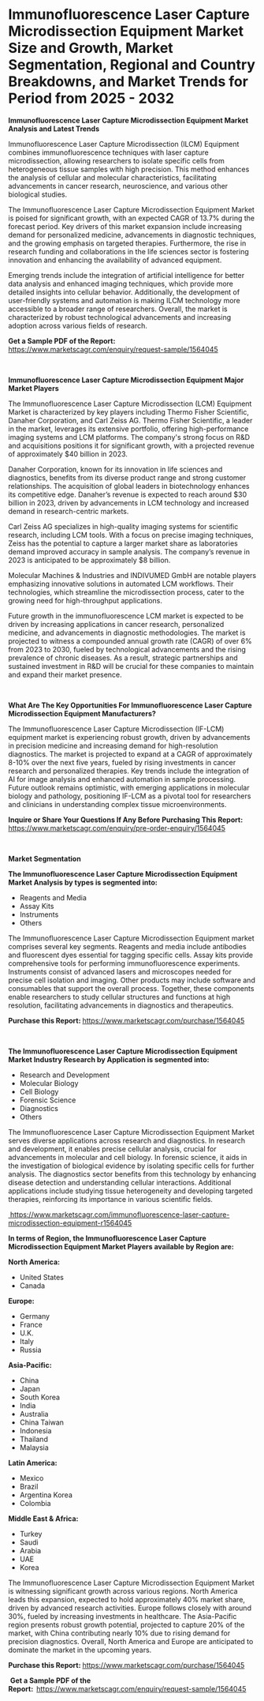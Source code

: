 <p><h1>Immunofluorescence Laser Capture Microdissection Equipment Market Size and Growth, Market Segmentation, Regional and Country Breakdowns, and Market Trends for Period from 2025 -  2032</h1></p><p><strong>Immunofluorescence Laser Capture Microdissection Equipment Market Analysis and Latest Trends</strong></p>
<p><p>Immunofluorescence Laser Capture Microdissection (ILCM) Equipment combines immunofluorescence techniques with laser capture microdissection, allowing researchers to isolate specific cells from heterogeneous tissue samples with high precision. This method enhances the analysis of cellular and molecular characteristics, facilitating advancements in cancer research, neuroscience, and various other biological studies.</p><p>The Immunofluorescence Laser Capture Microdissection Equipment Market is poised for significant growth, with an expected CAGR of 13.7% during the forecast period. Key drivers of this market expansion include increasing demand for personalized medicine, advancements in diagnostic techniques, and the growing emphasis on targeted therapies. Furthermore, the rise in research funding and collaborations in the life sciences sector is fostering innovation and enhancing the availability of advanced equipment.</p><p>Emerging trends include the integration of artificial intelligence for better data analysis and enhanced imaging techniques, which provide more detailed insights into cellular behavior. Additionally, the development of user-friendly systems and automation is making ILCM technology more accessible to a broader range of researchers. Overall, the market is characterized by robust technological advancements and increasing adoption across various fields of research.</p></p>
<p><strong>Get a Sample PDF of the Report:&nbsp;</strong> <a href="https://www.marketscagr.com/enquiry/request-sample/1564045?utm_campaign=3016&utm_medium=2&utm_source=Github&utm_content=ia&utm_term=14042025&utm_id=immunofluorescence-laser-capture-microdissection-equipment">https://www.marketscagr.com/enquiry/request-sample/1564045</a></p>
<p>&nbsp;</p>
<p><strong>Immunofluorescence Laser Capture Microdissection Equipment Major Market Players</strong></p>
<p><p>The Immunofluorescence Laser Capture Microdissection (LCM) Equipment Market is characterized by key players including Thermo Fisher Scientific, Danaher Corporation, and Carl Zeiss AG. Thermo Fisher Scientific, a leader in the market, leverages its extensive portfolio, offering high-performance imaging systems and LCM platforms. The company's strong focus on R&D and acquisitions positions it for significant growth, with a projected revenue of approximately $40 billion in 2023.</p><p>Danaher Corporation, known for its innovation in life sciences and diagnostics, benefits from its diverse product range and strong customer relationships. The acquisition of global leaders in biotechnology enhances its competitive edge. Danaher’s revenue is expected to reach around $30 billion in 2023, driven by advancements in LCM technology and increased demand in research-centric markets.</p><p>Carl Zeiss AG specializes in high-quality imaging systems for scientific research, including LCM tools. With a focus on precise imaging techniques, Zeiss has the potential to capture a larger market share as laboratories demand improved accuracy in sample analysis. The company’s revenue in 2023 is anticipated to be approximately $8 billion.</p><p>Molecular Machines & Industries and INDIVUMED GmbH are notable players emphasizing innovative solutions in automated LCM workflows. Their technologies, which streamline the microdissection process, cater to the growing need for high-throughput applications.</p><p>Future growth in the immunofluorescence LCM market is expected to be driven by increasing applications in cancer research, personalized medicine, and advancements in diagnostic methodologies. The market is projected to witness a compounded annual growth rate (CAGR) of over 6% from 2023 to 2030, fueled by technological advancements and the rising prevalence of chronic diseases. As a result, strategic partnerships and sustained investment in R&D will be crucial for these companies to maintain and expand their market presence.</p></p>
<p>&nbsp;</p>
<p><strong>What Are The Key Opportunities For Immunofluorescence Laser Capture Microdissection Equipment Manufacturers?</strong></p>
<p><p>The Immunofluorescence Laser Capture Microdissection (IF-LCM) equipment market is experiencing robust growth, driven by advancements in precision medicine and increasing demand for high-resolution diagnostics. The market is projected to expand at a CAGR of approximately 8-10% over the next five years, fueled by rising investments in cancer research and personalized therapies. Key trends include the integration of AI for image analysis and enhanced automation in sample processing. Future outlook remains optimistic, with emerging applications in molecular biology and pathology, positioning IF-LCM as a pivotal tool for researchers and clinicians in understanding complex tissue microenvironments.</p></p>
<p><strong>Inquire or Share Your Questions If Any Before Purchasing This Report:</strong> <a href="https://www.marketscagr.com/enquiry/pre-order-enquiry/1564045?utm_campaign=3016&utm_medium=2&utm_source=Github&utm_content=ia&utm_term=14042025&utm_id=immunofluorescence-laser-capture-microdissection-equipment">https://www.marketscagr.com/enquiry/pre-order-enquiry/1564045</a></p>
<p>&nbsp;</p>
<p><strong>Market Segmentation</strong></p>
<p><strong>The Immunofluorescence Laser Capture Microdissection Equipment Market Analysis by types is segmented into:</strong></p>
<p><ul><li>Reagents and Media</li><li>Assay Kits</li><li>Instruments</li><li>Others</li></ul></p>
<p><p>The Immunofluorescence Laser Capture Microdissection Equipment market comprises several key segments. Reagents and media include antibodies and fluorescent dyes essential for tagging specific cells. Assay kits provide comprehensive tools for performing immunofluorescence experiments. Instruments consist of advanced lasers and microscopes needed for precise cell isolation and imaging. Other products may include software and consumables that support the overall process. Together, these components enable researchers to study cellular structures and functions at high resolution, facilitating advancements in diagnostics and therapeutics.</p></p>
<p><strong>Purchase this Report:&nbsp;</strong><a href="https://www.marketscagr.com/purchase/1564045?utm_campaign=3016&utm_medium=2&utm_source=Github&utm_content=ia&utm_term=14042025&utm_id=immunofluorescence-laser-capture-microdissection-equipment">https://www.marketscagr.com/purchase/1564045</a></p>
<p>&nbsp;</p>
<p><strong>The Immunofluorescence Laser Capture Microdissection Equipment Market Industry Research by Application is segmented into:</strong></p>
<p><ul><li>Research and Development</li><li>Molecular Biology</li><li>Cell Biology</li><li>Forensic Science</li><li>Diagnostics</li><li>Others</li></ul></p>
<p><p>The Immunofluorescence Laser Capture Microdissection Equipment Market serves diverse applications across research and diagnostics. In research and development, it enables precise cellular analysis, crucial for advancements in molecular and cell biology. In forensic science, it aids in the investigation of biological evidence by isolating specific cells for further analysis. The diagnostics sector benefits from this technology by enhancing disease detection and understanding cellular interactions. Additional applications include studying tissue heterogeneity and developing targeted therapies, reinforcing its importance in various scientific fields.</p></p>
<p><a href="https://www.marketscagr.com/immunofluorescence-laser-capture-microdissection-equipment-r1564045?utm_campaign=3016&utm_medium=2&utm_source=Github&utm_content=ia&utm_term=14042025&utm_id=immunofluorescence-laser-capture-microdissection-equipment">&nbsp;https://www.marketscagr.com/immunofluorescence-laser-capture-microdissection-equipment-r1564045</a></p>
<p><strong>In terms of Region, the Immunofluorescence Laser Capture Microdissection Equipment Market Players available by Region are:</strong></p>
<p>
    <p> <strong> North America: </strong>
        <ul>
            <li>United States</li>
            <li>Canada</li>
        </ul>
        </p> 
    <p> <strong> Europe: </strong>
        <ul>
            <li>Germany</li>
            <li>France</li>
            <li>U.K.</li>
            <li>Italy</li>
            <li>Russia</li>
        </ul>
        </p> 
    <p> <strong> Asia-Pacific: </strong>
        <ul>
            <li>China</li>
            <li>Japan</li>
            <li>South Korea</li>
            <li>India</li>
            <li>Australia</li>
            <li>China Taiwan</li>
            <li>Indonesia</li>
            <li>Thailand</li>
            <li>Malaysia</li>
        </ul>
        </p> 
    <p> <strong> Latin America: </strong>
        <ul>
            <li>Mexico</li>
            <li>Brazil</li>
            <li>Argentina Korea</li>
            <li>Colombia</li>
        </ul>
        </p> 
    <p> <strong> Middle East & Africa: </strong>
        <ul>
            <li>Turkey</li>
            <li>Saudi</li>
            <li>Arabia</li>
            <li>UAE</li>
            <li>Korea</li>
        </ul>
    </p>
    </p>
<p><p>The Immunofluorescence Laser Capture Microdissection Equipment Market is witnessing significant growth across various regions. North America leads this expansion, expected to hold approximately 40% market share, driven by advanced research activities. Europe follows closely with around 30%, fueled by increasing investments in healthcare. The Asia-Pacific region presents robust growth potential, projected to capture 20% of the market, with China contributing nearly 10% due to rising demand for precision diagnostics. Overall, North America and Europe are anticipated to dominate the market in the upcoming years.</p></p>
<p><strong>Purchase this Report: </strong><a href="https://www.marketscagr.com/purchase/1564045?utm_campaign=3016&utm_medium=2&utm_source=Github&utm_content=ia&utm_term=14042025&utm_id=immunofluorescence-laser-capture-microdissection-equipment">https://www.marketscagr.com/purchase/1564045</a></p>
<p>&nbsp;<strong>Get a Sample PDF of the Report:&nbsp;&nbsp;</strong><a href="https://www.marketscagr.com/enquiry/request-sample/1564045?utm_campaign=3016&utm_medium=2&utm_source=Github&utm_content=ia&utm_term=14042025&utm_id=immunofluorescence-laser-capture-microdissection-equipment">https://www.marketscagr.com/enquiry/request-sample/1564045</a></p>
<p><strong></strong></p>
<p><p></p><p></p><p></p></p>